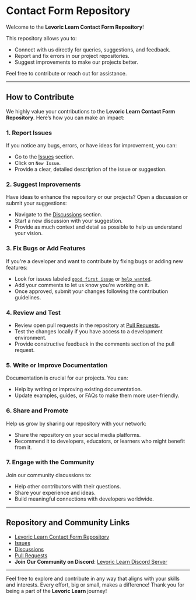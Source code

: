 # Contact Form Repository

Welcome to the **Levoric Learn Contact Form Repository**!  

This repository allows you to:
- Connect with us directly for queries, suggestions, and feedback.
- Report and fix errors in our project repositories.
- Suggest improvements to make our projects better.

Feel free to contribute or reach out for assistance.

---

## How to Contribute

We highly value your contributions to the **Levoric Learn Contact Form Repository**. Here’s how you can make an impact:

### 1. Report Issues
If you notice any bugs, errors, or have ideas for improvement, you can:
- Go to the [Issues](https://github.com/Levoric-Learn/LevoricLearn/issues) section.
- Click on `New Issue`.
- Provide a clear, detailed description of the issue or suggestion.

### 2. Suggest Improvements
Have ideas to enhance the repository or our projects? Open a discussion or submit your suggestions:
- Navigate to the [Discussions](https://github.com/Levoric-Learn/LevoricLearn/discussions) section.
- Start a new discussion with your suggestion.
- Provide as much context and detail as possible to help us understand your vision.

### 3. Fix Bugs or Add Features
If you're a developer and want to contribute by fixing bugs or adding new features:
- Look for issues labeled [`good first issue`](https://github.com/Levoric-Learn/LevoricLearn/issues) or [`help wanted`](https://github.com/Levoric-Learn/LevoricLearn/pulls).
- Add your comments to let us know you're working on it.
- Once approved, submit your changes following the contribution guidelines.

### 4. Review and Test
- Review open pull requests in the repository at [Pull Requests](https://github.com/Levoric-Learn/LevoricLearn/pulls).
- Test the changes locally if you have access to a development environment.
- Provide constructive feedback in the comments section of the pull request.

### 5. Write or Improve Documentation
Documentation is crucial for our projects. You can:
- Help by writing or improving existing documentation.
- Update examples, guides, or FAQs to make them more user-friendly.

### 6. Share and Promote
Help us grow by sharing our repository with your network:
- Share the repository on your social media platforms.
- Recommend it to developers, educators, or learners who might benefit from it.

### 7. Engage with the Community
Join our community discussions to:
- Help other contributors with their questions.
- Share your experience and ideas.
- Build meaningful connections with developers worldwide.

---

## Repository and Community Links

- [Levoric Learn Contact Form Repository](https://github.com/Levoric-Learn/contact-form)
- [Issues](https://github.com/Levoric-Learn/contact-form/issues)
- [Discussions](https://github.com/Levoric-Learn/LevoricLearn/discussions)
- [Pull Requests](https://github.com/Levoric-Learn/LevoricLearn/pulls)
- **Join Our Community on Discord**: [Levoric Learn Discord Server](https://discord.gg/WGhvfQ4eRb)

---

Feel free to explore and contribute in any way that aligns with your skills and interests. Every effort, big or small, makes a difference! Thank you for being a part of the **Levoric Learn** journey!
